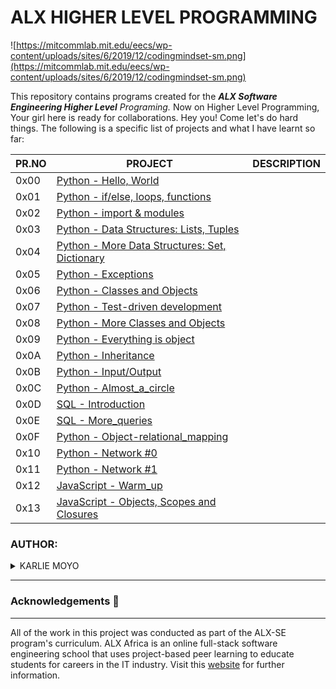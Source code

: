 
# ALX HIGHER LEVEL PROGRAMMING
![https://mitcommlab.mit.edu/eecs/wp-content/uploads/sites/6/2019/12/codingmindset-sm.png](https://mitcommlab.mit.edu/eecs/wp-content/uploads/sites/6/2019/12/codingmindset-sm.png)

This repository contains programs created for the _**ALX Software Engineering Higher Level** Programing._ Now on Higher Level Programming, Your girl here is ready for collaborations. Hey you! Come let's do hard things. The following is a specific list of projects and what I have learnt so far:

| PR.NO | PROJECT                                                                                 | DESCRIPTION |
| ----- | --------------------------------------------------------------------------------------- | ----------- |
| 0x00  | [Python - Hello, World](./0x00-python-hello_world/)                                     |             |
| 0x01  | [Python - if/else, loops, functions](./0x01-python-if_else_loops_functions/)            |             |
| 0x02  | [Python - import & modules](./0x02-python-import_modules/)                              |             |
| 0x03  | [Python - Data Structures: Lists, Tuples](./0x03-python-data_structures/)               |             |
| 0x04  | [Python - More Data Structures: Set, Dictionary](./0x04-python-more_data_structures/)   |             |
| 0x05  | [Python - Exceptions](./0x05-python-exceptions/)                                        |             |
| 0x06  | [Python - Classes and Objects](./0x06-python-classes/)                                  |             |
| 0x07  | [Python - Test-driven development](./0x07-python-test_driven_development/)              |             |
| 0x08  | [Python - More Classes and Objects](./0x08-python-more_classes/)                        |             |
| 0x09  | [Python - Everything is object](./0x09-python-everything_is_object/)                    |             |
| 0x0A  | [Python - Inheritance](./0x0A-python-inheritance/)                                      |             |
| 0x0B  | [Python - Input/Output](./0x0B-python-input_output/)                                    |             |
| 0x0C  | [Python - Almost_a_circle](./0x0C-python-almost_a_circle/)                              |             |
| 0x0D  | [SQL - Introduction](./0x0D-SQL_introduction/)                                          |             |
| 0x0E  | [SQL - More_queries](./0x0E-SQL_more_queries/)                                          |             |
| 0x0F  | [Python - Object-relational_mapping](./0x0F-python-object_relational_mapping/)          |             |
| 0x10  | [Python - Network #0](./0x10-python-network_0/)                                         |             |
| 0x11  | [Python - Network #1](./0x11-python-network_1/)                                         |             |
| 0x12  | [JavaScript - Warm_up](./0x12-javascript-warm_up/)                                      |             |
| 0x13  | [JavaScript - Objects, Scopes and Closures](./0x13-javascript_objects_scopes_closures/) |             |


### AUTHOR:
<details>
    <summary>KARLIE MOYO</summary>
    <ul>
        <li>
            <a href="https://github.com/Karlie-crypto">Github</a>
        </li>
        <li>
            <a href="https://twitter.com/karlieemoyo">Twitter</a>
        </li>
        <li>
            <a href="https://karlieemoyo@gmail.com">e-mail</a>
        </li>
    </ul>
</details>

---

### Acknowledgements  :pray:
___
All of the work in this project was conducted as part of the ALX-SE program's curriculum. ALX Africa is an online full-stack software engineering school that uses project-based peer learning to educate students for careers in the IT industry. Visit this <a href="https://www.alxafrica.com/software-engineering-2022">website</a> for further information.
